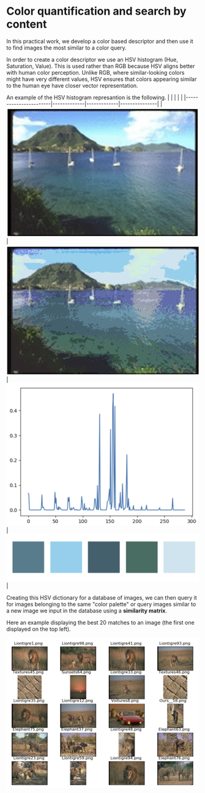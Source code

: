 # Color quantification and search by content
In this practical work, we develop a color based descriptor and then use it to find images the most similar to a color query. 

In order to create a color descriptor we use an HSV histogram (Hue, Saturation, Value). This is used rather than  RGB because HSV aligns better with human color perception. 
Unlike RGB, where similar-looking colors might have very different values, HSV ensures that colors appearing similar to the human eye have closer vector representation.

An example of the HSV histogram represantion is the following.
|                       |             |             |               |
|-----------------------|-------------|-------------|---------------|
|![alt-image](./figs/output1.png) |![alt-image](./figs/output2.png) |
![alt-image](./figs/output3.png) | ![alt-image](./figs/output4.png) |

Creating this HSV dictionary for a database of images, we can then query it for images belonging to the same "color palette" or query images similar to a new image we input in the database using a **similarity matrix**.

Here an example displaying the best 20 matches to an image (the first one displayed on the top left). 

![alt-image](./figs/output5.png)
